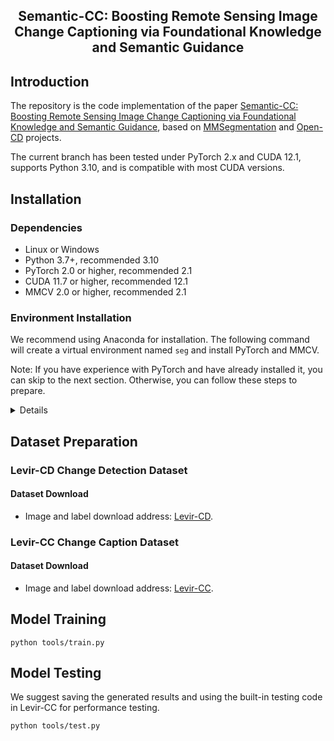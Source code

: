 <div align="center">
    <h2>
Semantic-CC: Boosting Remote Sensing Image Change Captioning via  Foundational Knowledge and Semantic Guidance
    </h2>
</div>

## Introduction

The repository is the code implementation of the paper [Semantic-CC: Boosting Remote Sensing Image Change Captioning via  Foundational Knowledge and Semantic Guidance]([https://arxiv.org/abs/2312.16202](https://arxiv.org/abs/2407.14032)), based on [MMSegmentation](https://github.com/open-mmlab/mmsegmentation) and [Open-CD](https://github.com/likyoo/open-cd) projects.

The current branch has been tested under PyTorch 2.x and CUDA 12.1, supports Python 3.10, and is compatible with most CUDA versions.
## Installation

### Dependencies

- Linux or Windows
- Python 3.7+, recommended 3.10
- PyTorch 2.0 or higher, recommended 2.1
- CUDA 11.7 or higher, recommended 12.1
- MMCV 2.0 or higher, recommended 2.1
### Environment Installation
We recommend using Anaconda for installation. The following command will create a virtual environment named `seg` and install PyTorch and MMCV.

Note: If you have experience with PyTorch and have already installed it, you can skip to the next section. Otherwise, you can follow these steps to prepare.

<details>

**Step 0**: Install [Miniconda](https://docs.conda.io/projects/miniconda/en/latest/index.html).

**Step 1**: Create a virtual environment named `seg` and activate it.

```shell
conda create -n seg python=3.10 -y
conda activate seg
```

**Step 2**: Install [PyTorch2.1.x](https://pytorch.org/get-started/locally/).

Linux/Windows:
```shell
pip install torch==2.1.2 torchvision==0.16.2 torchaudio==2.1.2 --index-url https://download.pytorch.org/whl/cu121
```
Or

```shell
conda install pytorch==2.1.2 torchvision==0.16.2 torchaudio==2.1.2 pytorch-cuda=12.1 -c pytorch -c nvidia
```

**Step 3**: Install [MMCV2.1.x](https://mmcv.readthedocs.io/en/latest/get_started/installation.html).

```shell
pip install -U openmim
mim install mmcv==2.1.0
```

**Step 4**: Install other dependencies.

```shell
pip install -U wandb einops importlib peft==0.8.2 scipy ftfy prettytable torchmetrics==1.3.1 transformers==4.38.1
```

</details>

## Dataset Preparation


### Levir-CD Change Detection Dataset

#### Dataset Download

- Image and label download address: [Levir-CD](https://chenhao.in/LEVIR/).


### Levir-CC Change Caption Dataset

#### Dataset Download

- Image and label download address: [Levir-CC](https://github.com/Chen-Yang-Liu/LEVIR-CC-Dataset).

## Model Training
```shell
python tools/train.py
```
## Model Testing
We suggest saving the generated results and using the built-in testing code in Levir-CC for performance testing.
```shell
python tools/test.py
```

```
